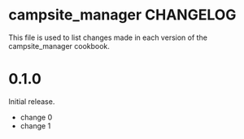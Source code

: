 # campsite_manager CHANGELOG

This file is used to list changes made in each version of the campsite_manager cookbook.

# 0.1.0

Initial release.

- change 0
- change 1

